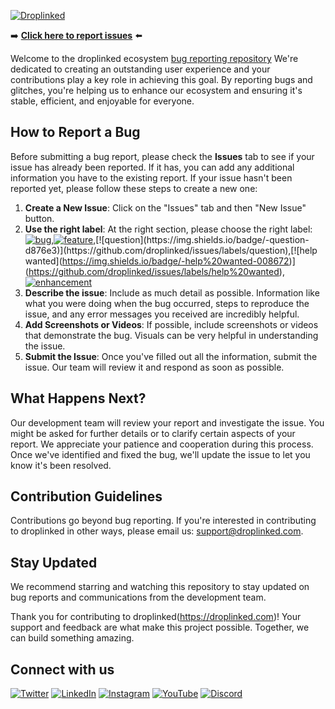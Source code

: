 [![Droplinked](https://droplinked.com/static/media/green-droplinked-logo.edeb621b337561c89c6dcdc614d9850b.svg)](https://droplinked.com)

➡️ [**Click here to report issues**]([https://github.com/droplinked/issues/issues](https://github.com/droplinked/issues/issues/new/choose)) ⬅️

Welcome to the droplinked ecosystem [bug reporting repository](https://github.com/droplinked/issues/issues) We're dedicated to creating an outstanding user experience and your contributions play a key role in achieving this goal. By reporting bugs and glitches, you're helping us to enhance our ecosystem and ensuring it's stable, efficient, and enjoyable for everyone.

## How to Report a Bug

Before submitting a bug report, please check the **Issues** tab to see if your issue has already been reported. If it has, you can add any additional information you have to the existing report. If your issue hasn't been reported yet, please follow these steps to create a new one:

1. **Create a New Issue**: Click on the "Issues" tab and then "New Issue" button.
3. **Use the right label**: At the right section, please choose the right label:
[![bug](https://img.shields.io/badge/-bug-d73a4a)](https://github.com/droplinked/issues/labels/bug),[![feature](https://img.shields.io/badge/-feature-1D76DB)]([https://droplinked.com](https://github.com/droplinked/issues/labels/feature)),[![question](https://img.shields.io/badge/-question-d876e3)](https://github.com/droplinked/issues/labels/question),[![help wanted](https://img.shields.io/badge/-help%20wanted-008672)](https://github.com/droplinked/issues/labels/help%20wanted),[![enhancement](https://img.shields.io/badge/-enhancement-a2eeef)](https://github.com/droplinked/issues/labels/enhancement)
3. **Describe the issue**: Include as much detail as possible. Information like what you were doing when the bug occurred, steps to reproduce the issue, and any error messages you received are incredibly helpful.
4. **Add Screenshots or Videos**: If possible, include screenshots or videos that demonstrate the bug. Visuals can be very helpful in understanding the issue.
5. **Submit the Issue**: Once you've filled out all the information, submit the issue. Our team will review it and respond as soon as possible.


## What Happens Next?

Our development team will review your report and investigate the issue. You might be asked for further details or to clarify certain aspects of your report. We appreciate your patience and cooperation during this process. Once we've identified and fixed the bug, we'll update the issue to let you know it's been resolved.

## Contribution Guidelines

Contributions go beyond bug reporting. If you're interested in contributing to droplinked in other ways, please email us: support@droplinked.com.

## Stay Updated

We recommend starring and watching this repository to stay updated on bug reports and communications from the development team.

Thank you for contributing to droplinked(https://droplinked.com)! Your support and feedback are what make this project possible. Together, we can build something amazing.

## Connect with us

[![Twitter](https://img.shields.io/twitter/url?label=Follow%20%40Droplinked&style=social&url=https%3A%2F%2Ftwitter.com%2FDroplinked)](https://twitter.com/droplinked)
[![LinkedIn](https://img.shields.io/badge/LinkedIn-Connect%20with%20us-blue)](https://www.linkedin.com/company/droplinked)
[![Instagram](https://img.shields.io/badge/Instagram-Follow%20%40Droplinked-orange)](https://instagram.com/drop.linked)
[![YouTube](https://img.shields.io/badge/YouTube-Subscribe-red)](https://www.youtube.com/channel/UCfIz9d7XvIbTKgEVnMvk0Cw)
[![Discord](https://img.shields.io/badge/Discord-Join%20us-7289da)](https://discord.gg/dGcdKDAj)
